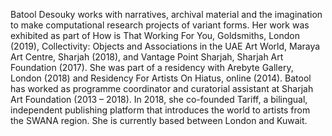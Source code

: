 Batool Desouky works with narratives, archival material and the imagination to make computational research projects of variant forms. Her work was exhibited as part of How is That Working For You, Goldsmiths, London (2019), Collectivity: Objects and Associations in the UAE Art World, Maraya Art Centre, Sharjah (2018), and Vantage Point Sharjah, Sharjah Art Foundation (2017). She was part of a residency with Arebyte Gallery, London (2018) and Residency For Artists On Hiatus, online (2014). Batool has worked as programme coordinator and curatorial assistant at Sharjah Art Foundation (2013 – 2018). In 2018, she co-founded Tariff, a bilingual, independent publishing platform that introduces the world to artists from the SWANA region. She is currently based between London and Kuwait. 